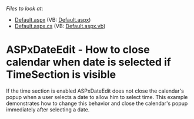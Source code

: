 <!-- default file list -->
*Files to look at*:

* [Default.aspx](./CS/WebSite/Default.aspx) (VB: [Default.aspx](./VB/WebSite/Default.aspx))
* [Default.aspx.cs](./CS/WebSite/Default.aspx.cs) (VB: [Default.aspx.vb](./VB/WebSite/Default.aspx.vb))
<!-- default file list end -->
# ASPxDateEdit - How to close calendar when date is selected if TimeSection is visible


<p>If the time section is enabled ASPxDateEdit does not close the calendar's popup when a user selects a date to allow him to select time. This example demonstrates how to change this behavior and close the calendar's popup immediately after selecting a date.</p>

<br/>


